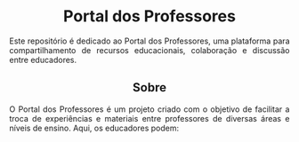 <h1 align="center">Portal dos Professores</h1>
<p align="justify">Este repositório é dedicado ao Portal dos Professores, uma plataforma para compartilhamento de recursos educacionais, colaboração e discussão entre educadores.</p>

<h2 align="center">Sobre</h2>
<p align="justify">O Portal dos Professores é um projeto criado com o objetivo de facilitar a troca de experiências e materiais entre professores de diversas áreas e níveis de ensino. Aqui, os educadores podem:</p>
